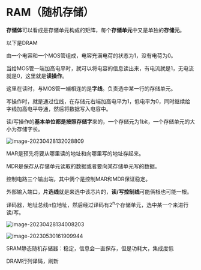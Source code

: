 # RAM（随机存储）

**存储体**可以看成是存储单元构成的矩阵，每个**存储单元**中又是单独的**存储元**。

以下是DRAM

由一个电容和一个MOS管组成，电容充满电荷的状态为1，没有电荷为0。

当给MOS管一端加高电平时，就可以将电容的信息读出来，有电流就是1，无电流就是0，这里就是**读操作**。

这里在读时，与MOS管一端相连的是**字线**。负责选中某一行的存储单元。

写操作时，就是通过位线，在存储元右端加高电平为1，低电平为0，同时继续给字线加高电平导通，然后将数据写入电容中。

读/写操作的**基本单位都是按照存储字**来的，一个存储元为1bit，一个存储单元的大小为存储字长。

![image-20230428132028809](C:\Users\papa\AppData\Roaming\Typora\typora-user-images\image-20230428132028809.png)

MAR是预先将要从哪里读的地址和向哪里写的地址存起来。

MDR是保存从存储单元读取的数据或者要向某存储单元写的数据。

控制电路三个输出端，其中俩个是控制MAR和MDR保证稳定。

外部输入端口，**片选线**就是来选中该芯片的，**读/写控制线**可能俩根也可能一根。

译码器，地址总线n位地址，然后经过译码有2<sup>n</sup>个存储单元，选中某一个来进行读/写。



![image-20230428134008203](C:\Users\papa\AppData\Roaming\Typora\typora-user-images\image-20230428134008203.png)

![image-20230530161909944](C:\Users\papa\AppData\Roaming\Typora\typora-user-images\image-20230530161909944.png)

SRAM静态随机存储器：稳定，信息会一直保存，但是功耗大，集成度低

DRAM行列译码，刷新